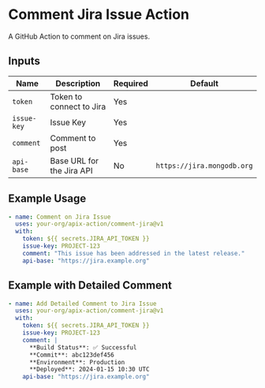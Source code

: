 # Comment Jira Issue Action

A GitHub Action to comment on Jira issues.

## Inputs

| Name | Description | Required | Default |
|------|-------------|----------|---------|
| `token` | Token to connect to Jira | Yes | |
| `issue-key` | Issue Key | Yes | |
| `comment` | Comment to post | Yes | |
| `api-base` | Base URL for the Jira API | No | `https://jira.mongodb.org` |

## Example Usage

```yaml
- name: Comment on Jira Issue
  uses: your-org/apix-action/comment-jira@v1
  with:
    token: ${{ secrets.JIRA_API_TOKEN }}
    issue-key: PROJECT-123
    comment: "This issue has been addressed in the latest release."
    api-base: "https://jira.example.org"
```

## Example with Detailed Comment

```yaml
- name: Add Detailed Comment to Jira Issue
  uses: your-org/apix-action/comment-jira@v1
  with:
    token: ${{ secrets.JIRA_API_TOKEN }}
    issue-key: PROJECT-123
    comment: |
      **Build Status**: ✅ Successful
      **Commit**: abc123def456
      **Environment**: Production
      **Deployed**: 2024-01-15 10:30 UTC
    api-base: "https://jira.example.org"
```
